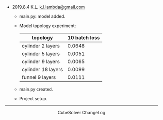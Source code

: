 

*	2019.8.4	K.L.	<k.l.lambda@gmail.com>

	*	main.py: model added.

	*	Model topology experiment:

		|	topology			|	10 batch loss	|
		| --------------------- | ----------------- |
		|	cylinder 2 layers	|	0.0648			|
		|	cylinder 5 layers	|	0.0051			|
		|	cylinder 9 layers	|	0.0065			|
		|	cylinder 18 layers	|	0.0099			|
		|	funnel 9 layers		|	0.0111			|

	*	main.py created.

	*	Project setup.


--------------------------------------------------------------------------------------------------------------
<center> CubeSolver ChangeLog </center>
